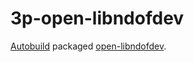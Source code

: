 # 3p-open-libndofdev

[Autobuild][] packaged [open-libndofdev][].

[Autobuild]: https://github.com/secondlife/autobuild
[open-libndofdev]: https://github.com/janoc/libndofdev
